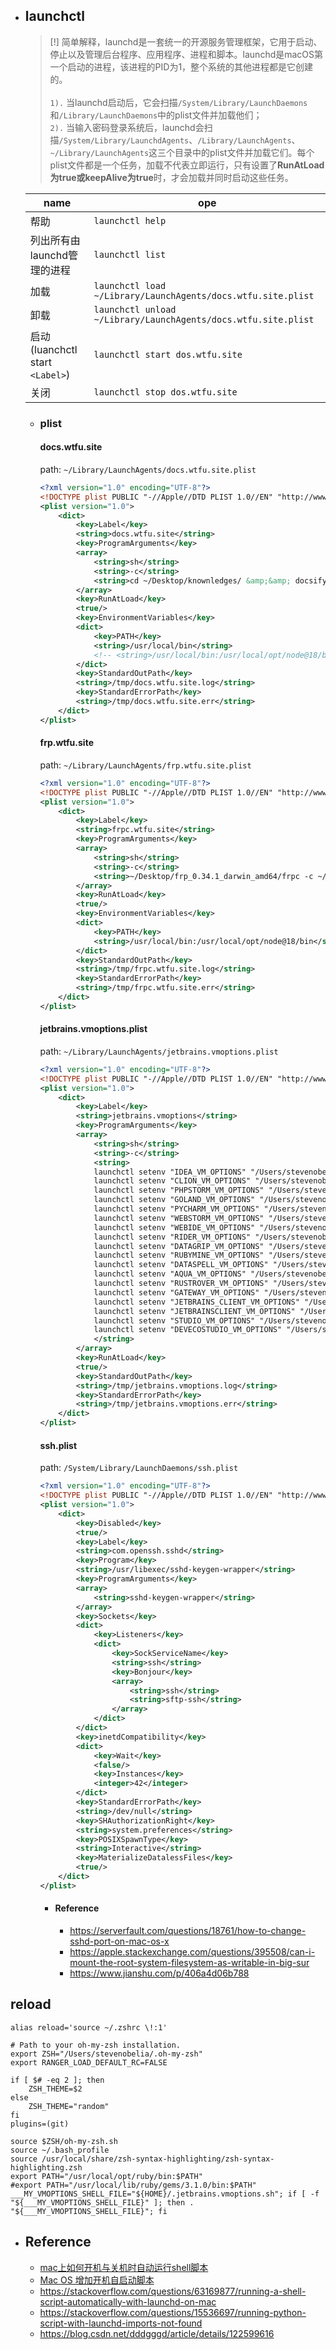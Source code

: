 * ## launchctl

    > [!] 简单解释，launchd是一套统一的开源服务管理框架，它用于启动、停止以及管理后台程序、应用程序、进程和脚本。launchd是macOS第一个启动的进程，该进程的PID为1，整个系统的其他进程都是它创建的。
    <br><br>`1).` 当launchd启动后，它会扫描`/System/Library/LaunchDaemons`和`/Library/LaunchDaemons`中的plist文件并加载他们；
    <br>`2).` 当输入密码登录系统后，launchd会扫描`/System/Library/LaunchdAgents`、`/Library/LaunchAgents`、`~/Library/LaunchAgents`这三个目录中的plist文件并加载它们。每个plist文件都是一个任务，加载不代表立即运行，只有设置了**RunAtLoad为true或keepAlive为true**时，才会加载并同时启动这些任务。

    |name | ope|
    -|-
    |帮助|`launchctl help`|
    |列出所有由launchd管理的进程 | `launchctl list` |
    |加载 | `launchctl load ~/Library/LaunchAgents/docs.wtfu.site.plist`|
    |卸载 | `launchctl unload ~/Library/LaunchAgents/docs.wtfu.site.plist`|
    |启动 (luanchctl start `<Label>`)| `launchctl start dos.wtfu.site`|
    |关闭 | `launchctl stop dos.wtfu.site`|

    - ### plist

        <!-- tabs:start -->
        #### **docs.wtfu.site**
        path: `~/Library/LaunchAgents/docs.wtfu.site.plist`
        ```xml
        <?xml version="1.0" encoding="UTF-8"?>
        <!DOCTYPE plist PUBLIC "-//Apple//DTD PLIST 1.0//EN" "http://www.apple.com/DTDs/PropertyList-1.0.dtd">
        <plist version="1.0">
            <dict>
                <key>Label</key>
                <string>docs.wtfu.site</string>
                <key>ProgramArguments</key>
                <array>
                    <string>sh</string>
                    <string>-c</string>
                    <string>cd ~/Desktop/knownledges/ &amp;&amp; docsify serve .</string>
                </array>
                <key>RunAtLoad</key>
                <true/>
                <key>EnvironmentVariables</key>
                <dict>
                    <key>PATH</key>
                    <string>/usr/local/bin</string>
                    <!-- <string>/usr/local/bin:/usr/local/opt/node@18/bin</string> -->
                </dict>
                <key>StandardOutPath</key>
                <string>/tmp/docs.wtfu.site.log</string>
                <key>StandardErrorPath</key>
                <string>/tmp/docs.wtfu.site.err</string>
            </dict>
        </plist>
        ```

        #### **frp.wtfu.site**
        path: `~/Library/LaunchAgents/frp.wtfu.site.plist`
        ```xml
        <?xml version="1.0" encoding="UTF-8"?>
        <!DOCTYPE plist PUBLIC "-//Apple//DTD PLIST 1.0//EN" "http://www.apple.com/DTDs/PropertyList-1.0.dtd">
        <plist version="1.0">
            <dict>
                <key>Label</key>
                <string>frpc.wtfu.site</string>
                <key>ProgramArguments</key>
                <array>
                    <string>sh</string>
                    <string>-c</string>
                    <string>~/Desktop/frp_0.34.1_darwin_amd64/frpc -c ~/Desktop/frp_0.34.1_darwin_amd64/frpc.ini </string>
                </array>
                <key>RunAtLoad</key>
                <true/>
                <key>EnvironmentVariables</key>
                <dict>
                    <key>PATH</key>
                    <string>/usr/local/bin:/usr/local/opt/node@18/bin</string>
                </dict>
                <key>StandardOutPath</key>
                <string>/tmp/frpc.wtfu.site.log</string>
                <key>StandardErrorPath</key>
                <string>/tmp/frpc.wtfu.site.err</string>
            </dict>
        </plist>
        ```

        #### **jetbrains.vmoptions.plist**
        path: `~/Library/LaunchAgents/jetbrains.vmoptions.plist`
        ```xml
        <?xml version="1.0" encoding="UTF-8"?>
        <!DOCTYPE plist PUBLIC "-//Apple//DTD PLIST 1.0//EN" "http://www.apple.com/DTDs/PropertyList-1.0.dtd">
        <plist version="1.0">
            <dict>
                <key>Label</key>
                <string>jetbrains.vmoptions</string>
                <key>ProgramArguments</key>
                <array>
                    <string>sh</string>
                    <string>-c</string>
                    <string>
                    launchctl setenv "IDEA_VM_OPTIONS" "/Users/stevenobelia/Downloads/install-package/jetbra/vmoptions/idea.vmoptions"
                    launchctl setenv "CLION_VM_OPTIONS" "/Users/stevenobelia/Downloads/install-package/jetbra/vmoptions/clion.vmoptions"
                    launchctl setenv "PHPSTORM_VM_OPTIONS" "/Users/stevenobelia/Downloads/install-package/jetbra/vmoptions/phpstorm.vmoptions"
                    launchctl setenv "GOLAND_VM_OPTIONS" "/Users/stevenobelia/Downloads/install-package/jetbra/vmoptions/goland.vmoptions"
                    launchctl setenv "PYCHARM_VM_OPTIONS" "/Users/stevenobelia/Downloads/install-package/jetbra/vmoptions/pycharm.vmoptions"
                    launchctl setenv "WEBSTORM_VM_OPTIONS" "/Users/stevenobelia/Downloads/install-package/jetbra/vmoptions/webstorm.vmoptions"
                    launchctl setenv "WEBIDE_VM_OPTIONS" "/Users/stevenobelia/Downloads/install-package/jetbra/vmoptions/webide.vmoptions"
                    launchctl setenv "RIDER_VM_OPTIONS" "/Users/stevenobelia/Downloads/install-package/jetbra/vmoptions/rider.vmoptions"
                    launchctl setenv "DATAGRIP_VM_OPTIONS" "/Users/stevenobelia/Downloads/install-package/jetbra/vmoptions/datagrip.vmoptions"
                    launchctl setenv "RUBYMINE_VM_OPTIONS" "/Users/stevenobelia/Downloads/install-package/jetbra/vmoptions/rubymine.vmoptions"
                    launchctl setenv "DATASPELL_VM_OPTIONS" "/Users/stevenobelia/Downloads/install-package/jetbra/vmoptions/dataspell.vmoptions"
                    launchctl setenv "AQUA_VM_OPTIONS" "/Users/stevenobelia/Downloads/install-package/jetbra/vmoptions/aqua.vmoptions"
                    launchctl setenv "RUSTROVER_VM_OPTIONS" "/Users/stevenobelia/Downloads/install-package/jetbra/vmoptions/rustrover.vmoptions"
                    launchctl setenv "GATEWAY_VM_OPTIONS" "/Users/stevenobelia/Downloads/install-package/jetbra/vmoptions/gateway.vmoptions"
                    launchctl setenv "JETBRAINS_CLIENT_VM_OPTIONS" "/Users/stevenobelia/Downloads/install-package/jetbra/vmoptions/jetbrains_client.vmoptions"
                    launchctl setenv "JETBRAINSCLIENT_VM_OPTIONS" "/Users/stevenobelia/Downloads/install-package/jetbra/vmoptions/jetbrainsclient.vmoptions"
                    launchctl setenv "STUDIO_VM_OPTIONS" "/Users/stevenobelia/Downloads/install-package/jetbra/vmoptions/studio.vmoptions"
                    launchctl setenv "DEVECOSTUDIO_VM_OPTIONS" "/Users/stevenobelia/Downloads/install-package/jetbra/vmoptions/devecostudio.vmoptions"
                    </string>
                </array>
                <key>RunAtLoad</key>
                <true/>
                <key>StandardOutPath</key>
                <string>/tmp/jetbrains.vmoptions.log</string>
                <key>StandardErrorPath</key>
                <string>/tmp/jetbrains.vmoptions.err</string>
            </dict>
        </plist>
        ```

        #### **ssh.plist**
        path: `/System/Library/LaunchDaemons/ssh.plist`
        ```xml
        <?xml version="1.0" encoding="UTF-8"?>
        <!DOCTYPE plist PUBLIC "-//Apple//DTD PLIST 1.0//EN" "http://www.apple.com/DTDs/PropertyList-1.0.dtd">
        <plist version="1.0">
            <dict>
                <key>Disabled</key>
                <true/>
                <key>Label</key>
                <string>com.openssh.sshd</string>
                <key>Program</key>
                <string>/usr/libexec/sshd-keygen-wrapper</string>
                <key>ProgramArguments</key>
                <array>
                    <string>sshd-keygen-wrapper</string>
                </array>
                <key>Sockets</key>
                <dict>
                    <key>Listeners</key>
                    <dict>
                        <key>SockServiceName</key>
                        <string>ssh</string>
                        <key>Bonjour</key>
                        <array>
                            <string>ssh</string>
                            <string>sftp-ssh</string>
                        </array>
                    </dict>
                </dict>
                <key>inetdCompatibility</key>
                <dict>
                    <key>Wait</key>
                    <false/>
                    <key>Instances</key>
                    <integer>42</integer>
                </dict>
                <key>StandardErrorPath</key>
                <string>/dev/null</string>
                <key>SHAuthorizationRight</key>
                <string>system.preferences</string>
                <key>POSIXSpawnType</key>
                <string>Interactive</string>
                <key>MaterializeDatalessFiles</key>
                <true/>
            </dict>
        </plist>
        ```

        - #### Reference
            * https://serverfault.com/questions/18761/how-to-change-sshd-port-on-mac-os-x
            * https://apple.stackexchange.com/questions/395508/can-i-mount-the-root-system-filesystem-as-writable-in-big-sur
            * https://www.jianshu.com/p/406a4d06b788
        <!-- tabs:end -->

## reload
```shell
alias reload='source ~/.zshrc \!:1'

# Path to your oh-my-zsh installation.
export ZSH="/Users/stevenobelia/.oh-my-zsh"
export RANGER_LOAD_DEFAULT_RC=FALSE

if [ $# -eq 2 ]; then
	ZSH_THEME=$2
else
	ZSH_THEME="random"
fi
plugins=(git)

source $ZSH/oh-my-zsh.sh
source ~/.bash_profile
source /usr/local/share/zsh-syntax-highlighting/zsh-syntax-highlighting.zsh
export PATH="/usr/local/opt/ruby/bin:$PATH"
#export PATH="/usr/local/lib/ruby/gems/3.1.0/bin:$PATH"
___MY_VMOPTIONS_SHELL_FILE="${HOME}/.jetbrains.vmoptions.sh"; if [ -f "${___MY_VMOPTIONS_SHELL_FILE}" ]; then . "${___MY_VMOPTIONS_SHELL_FILE}"; fi
```

* ## Reference

    + [mac上如何开机与关机时自动运行shell脚本](https://namiling.github.io/2020-11-24-mac上如何开机与关机时自动运行shell脚本/)
    + [Mac OS 增加开机自启动脚本](https://www.xiaocaicai.com/2021/11/mac-os-%E5%A2%9E%E5%8A%A0%E5%BC%80%E6%9C%BA%E8%87%AA%E5%90%AF%E5%8A%A8%E8%84%9A%E6%9C%AC/)
    + https://stackoverflow.com/questions/63169877/running-a-shell-script-automatically-with-launchd-on-mac
    + https://stackoverflow.com/questions/15536697/running-python-script-with-launchd-imports-not-found
    + https://blog.csdn.net/dddgggd/article/details/122599616